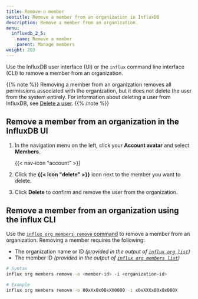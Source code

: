 ```yaml
---
title: Remove a member
seotitle: Remove a member from an organization in InfluxDB
description: Remove a member from an organization.
menu:
  influxdb_2_5:
    name: Remove a member
    parent: Manage members
weight: 203
---
```


Use the InfluxDB user interface (UI) or the `influx` command line interface (CLI)
to remove a member from an organization.

{{% note %}}
Removing a member from an organization removes all permissions associated with the organization,
but it does not delete the user from the system entirely.
For information about deleting a user from InfluxDB, see [Delete a user](/influxdb/v2.5/users/delete-user/).
{{% /note %}}

## Remove a member from an organization in the InfluxDB UI

1. In the navigation menu on the left, click your **Account avatar** and select **Members**.

    {{< nav-icon "account" >}}

2. Click the **{{< icon "delete" >}}** icon next to the member you want to delete.
3. Click **Delete** to confirm and remove the user from the organization.

## Remove a member from an organization using the influx CLI

Use the [`influx org members remove` command](/influxdb/v2.5/reference/cli/influx/org/members/remove)
to remove a member from an organization. Removing a member requires the following:

- The organization name or ID _(provided in the output of [`influx org list`](/influxdb/v2.5/reference/cli/influx/org/list/))_
- The member ID _(provided in the output of [`influx org members list`](/influxdb/v2.5/reference/cli/influx/org/members/list/))_

```sh
# Syntax
influx org members remove -o <member-id> -i <organization-id>

# Example
influx org members remove -o 00xXx0x00xXX0000 -i x0xXXXx00x0x000X
```
